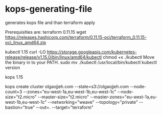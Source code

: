 # kops-generating-file
generates kops file and than terraform apply 

Prerequisities are:
terraform 0.11.15
wget https://releases.hashicorp.com/terraform/0.11.15-oci/terraform_0.11.15-oci_linux_amd64.zip


kubectl   1.15
curl -LO https://storage.googleapis.com/kubernetes-release/release/v1.15.0/bin/linux/amd64/kubectl
chmod +x ./kubectl
Move the binary in to your PATH.
sudo mv ./kubectl /usr/local/bin/kubectl
kubectl version 


kops      1.15




kops create cluster olgaojjeh.com --state=s3://olgaojjeh.com --node-count=3 --zones="eu-west-1a,eu-west-1b,eu-west-1c" --node-size="t2.micro" --master-size="t2.micro" --master-zones="eu-west-1a,eu-west-1b,eu-west-1c" --networking="weave" --topology="private" --bastion="true" --out=. --target="terraform" 
